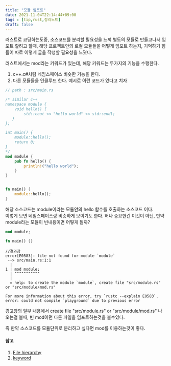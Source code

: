 ```yaml
---
title: "모듈 임포트"
date: 2021-11-04T22:14:44+09:00
tags : [tip,rust,정리노트]
draft: false
---
```



러스트로 코딩하는도중, 소스코드를 분리할 필요성을 느껴 별도의 모듈로 만들고나서 임포트 할려고 할때, 해당 프로젝트안의
로컬 모듈들을 어떻게 임포트 하는지, 기억하기 힘들어 따로 이렇게 글을 작성할 필요성을 느꼇다.  

러스트에서는 mod라는 키워드가 있는데, 해당 키워드는 두가지의 기능을 수행한다.
1. c++.c#처럼 네임스페이스 비슷한 기능을 한다.
2. 다른 모듈들을 인클루드 한다.
예시로 이런 코드가 있다고 치자
``` rust
// path : src/main.rs

/* similar c++
namespace module {
    void hello() {
        std::cout << "hello world" << std::endl;
   }
};  

int main() {
    module::hello();
    return 0;
}
*/
mod module {
    pub fn hello() {
        println!("hello world");
    }
}


fn main() {
    module::hello();
}
```
해당 소스코드는 module이라는 모듈안의 hello 함수를 호출하는 소스코드 이다.  
이렇게 보면 네임스페이스랑 비슷하게 보이기도 한다. 허나 중요한건 이것이 아닌, 만약
module라는 모듈이 빈내용이면 어떻게 될까?
``` rust
mod module;

fn main() {}
```

```
//결과창
error[E0583]: file not found for module `module`
 --> src/main.rs:1:1
  |
1 | mod module;
  | ^^^^^^^^^^^
  |
  = help: to create the module `module`, create file "src/module.rs" or "src/module/mod.rs"

For more information about this error, try `rustc --explain E0583`.
error: could not compile `playground` due to previous error
```
경고창의 일부 내용에서 create file "src/module.rs" or "src/module/mod.rs" 나오는걸 볼때, 빈 mod이면
다른 파일을 임포트하는것을 볼수있다.  

즉 만약 소스코드를 모듈단위로 분리하고 싶다면 mod를 이용하는것이 좋다.
#### 참고
1. [File hierarchy](https://doc.rust-lang.org/rust-by-example/mod/split.html)
2. [keyword](https://doc.rust-lang.org/std/keyword.mod.html)